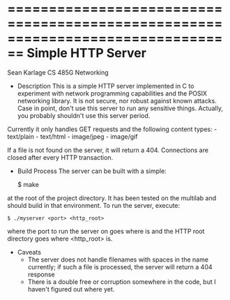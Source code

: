 ================================================================================
Simple HTTP Server
================================================================================
Sean Karlage
CS 485G Networking

* Description
This is a simple HTTP server implemented in C to experiment with network
programming capabilities and the POSIX networking library. It is not secure, nor
robust against known attacks. Case in point, don't use this server to run any
sensitive things. Actually, you probably shouldn't use this server period.

Currently it only handles GET requests and the following content types:
    - text/plain
    - text/html
    - image/jpeg
    - image/gif

If a file is not found on the server, it will return a 404. Connections are
closed after every HTTP transaction.

* Build Process
The server can be built with a simple:

    $ make

at the root of the project directory. It has been tested on the multilab and
should build in that environment. To run the server, execute:

    $ ./myserver <port> <http_root>

where the port to run the server on goes where <port> is and the HTTP root
directory goes where <http_root> is. 

* Caveats
    - The server does not handle filenames with spaces in the name currently; if
      such a file is processed, the server will return a 404 response
    - There is a double free or corruption somewhere in the code, but I haven't
      figured out where yet.
